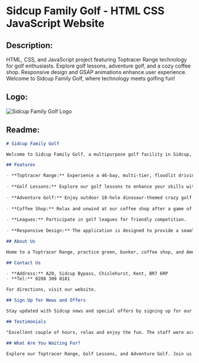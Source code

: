 # Sidcup Family Golf - HTML CSS JavaScript Website

## Description:

HTML, CSS, and JavaScript project featuring Toptracer Range technology for golf enthusiasts. Explore golf lessons, adventure golf, and a cozy coffee shop. Responsive design and GSAP animations enhance user experience. Welcome to Sidcup Family Golf, where technology meets golfing fun!

## Logo:
![Sidcup Family Golf Logo](path/to/logo.png)

## Readme:

```markdown
# Sidcup Family Golf

Welcome to Sidcup Family Golf, a multipurpose golf facility in Sidcup, South East London. This project showcases the use of HTML, CSS, JavaScript, and GSAP animations to create an interactive platform for golf enthusiasts.

## Features

- **Toptracer Range:** Experience a 46-bay, multi-tier, floodlit driving range powered by Toptracer Range technology.
  
- **Golf Lessons:** Explore our golf lessons to enhance your skills with experienced instructors.
  
- **Adventure Golf:** Enjoy outdoor 18-hole dinosaur-themed crazy golf courses for a fun-filled experience.
  
- **Coffee Shop:** Relax and unwind at our coffee shop after a game of golf.
  
- **Leagues:** Participate in golf leagues for friendly competition.
  
- **Responsive Design:** The application is designed to provide a seamless experience across devices.

## About Us

Home to a Toptracer Range, practice green, bunker, coffee shop, and American Golf Store. Sidcup Family Golf is dedicated to making golf fun and accessible to everyone.

## Contact Us

- **Address:** A20, Sidcup Bypass, Chislehurst, Kent, BR7 6RP
- **Tel:** 0208 309 0181

For directions, visit our website.

## Sign Up for News and Offers

Stay updated with Sidcup news and special offers by signing up for our newsletter.

## Testimonials

"Excellent couple of hours, relax and enjoy the fun. The staff were accommodating, friendly, and very helpful. Café on site for refreshments etc. Will keep children entertained during the holidays. Worth a visit if you haven’t been."

## What Are You Waiting For?

Explore our Toptracer Range, Golf Lessons, and Adventure Golf. Join us for an exciting golfing experience!

```
